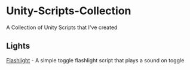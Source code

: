 # Unity-Scripts-Collection
A Collection of Unity Scripts that I've created

## Lights

[Flashlight](https://github.com/chrisrob210/Flashlight) - A simple toggle flashlight script that plays a sound on toggle
